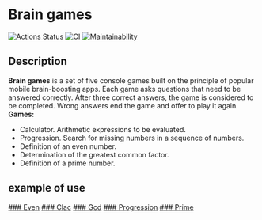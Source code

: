 # Brain games
[![Actions Status](https://github.com/mvaload/frontend-project-lvl1/workflows/hexlet-check/badge.svg)](https://github.com/mvaload/frontend-project-lvl1/actions)
[![CI](https://github.com/mvaload/frontend-project-lvl1/workflows/CI/badge.svg)](https://github.com/mvaload/frontend-project-lvl1/actions?query=workflow%3ACI)
[![Maintainability](https://api.codeclimate.com/v1/badges/e9596b23b3ac0e30716e/maintainability)](https://codeclimate.com/github/mvaload/frontend-project-lvl1/maintainability)    

## Description
**Brain games** is a set of five console games built on the principle of popular mobile brain-boosting apps. Each game asks questions that need to be answered correctly. After three correct answers, the game is considered to be completed. Wrong answers end the game and offer to play it again.   
**Games:**

* Calculator. Arithmetic expressions to be evaluated.
* Progression. Search for missing numbers in a sequence of numbers.
* Definition of an even number.
* Determination of the greatest common factor.
* Definition of a prime number.    

## example of use
[### Even](https://asciinema.org/connect/e7e7e5b1-2b51-4fda-8e6e-930c6eb2132c)
[### Clac](https://asciinema.org/a/kvupMvffYXxBP9ZkeA8q14V00)
[### Gcd](https://asciinema.org/a/OGZwoEh2E0szildIYHnHpFVBs)
[### Progression](https://asciinema.org/a/C3MOOh2lMt5G5j24mdm4z3BSt)
[### Prime](https://asciinema.org/a/uiseeimOGucjDUPEEsn1oavQ7)